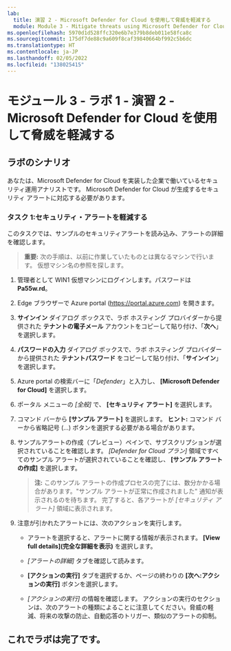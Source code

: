 ```yaml
---
lab:
  title: 演習 2 ‐ Microsoft Defender for Cloud を使用して脅威を軽減する
  module: Module 3 - Mitigate threats using Microsoft Defender for Cloud
ms.openlocfilehash: 5970d1d528ffc320e6b7e379b8deb011e58fca8c
ms.sourcegitcommit: 175df7de88c9a609f8caf39840664bf992c5b6dc
ms.translationtype: HT
ms.contentlocale: ja-JP
ms.lasthandoff: 02/05/2022
ms.locfileid: "138025415"
---
```

# <a name="module-3---lab-1---exercise-2---mitigate-threats-using-microsoft-defender-for-cloud"></a>モジュール 3 ‐ ラボ 1 ‐ 演習 2 ‐ Microsoft Defender for Cloud を使用して脅威を軽減する

## <a name="lab-scenario"></a>ラボのシナリオ

あなたは、Microsoft Defender for Cloud を実装した企業で働いているセキュリティ運用アナリストです。 Microsoft Defender for Cloud が生成するセキュリティ アラートに対応する必要があります。


### <a name="task-1-mitigate-security-alerts"></a>タスク 1:セキュリティ・アラートを軽減する

このタスクでは、サンプルのセキュリティアラートを読み込み、アラートの詳細を確認します。

>**重要:** 次の手順は、以前に作業していたものとは異なるマシンで行います。 仮想マシン名の参照を探します。

1. 管理者として WIN1 仮想マシンにログインします。パスワードは **Pa55w.rd**。  

1. Edge ブラウザーで Azure portal (https://portal.azure.com) を開きます。

1. **サインイン** ダイアログ ボックスで、ラボ ホスティング プロバイダーから提供された **テナントの電子メール** アカウントをコピーして貼り付け、「**次へ**」を選択します。

1. **パスワードの入力** ダイアログ ボックスで、ラボ ホスティング プロバイダーから提供された **テナントパスワード** をコピーして貼り付け、「**サインイン**」を選択します。

1. Azure portal の検索バーに「*Defender*」と入力し、 **[Microsoft Defender for Cloud]** を選択します。

1. ポータル メニューの *[全般]* で、 **[セキュリティ アラート]** を選択します。

1. コマンド バーから **[サンプル アラート]** を選択します。 **ヒント:** コマンド バーから省略記号 (...) ボタンを選択する必要がある場合があります。

1. サンプルアラートの作成（プレビュー）ペインで、サブスクリプションが選択されていることを確認します。 *[Defender for Cloud プラン]* 領域ですべてのサンプル アラートが選択されていることを確認し、 **[サンプル アラートの作成]** を選択します。  

    >**注:**  このサンプル アラートの作成プロセスの完了には、数分かかる場合があります。"サンプル アラートが正常に作成されました" 通知が表示されるのを待ちます。 完了すると、各アラートが *[セキュリティ アラート]* 領域に表示されます。

1. 注意が引かれたアラートには、次のアクションを実行します。

    - アラートを選択すると、アラートに関する情報が表示されます。 **[View full details]\(完全な詳細を表示\)** を選択します。

    - *[アラートの詳細]* タブを確認して読みます。

    - **[アクションの実行]** タブを選択するか、ページの終わりの **[次へ:アクションの実行]** ボタンを選択します。

    - *[アクションの実行]* の情報を確認します。 アクションの実行のセクションは、次のアラートの種類によることに注意してください。脅威の軽減、将来の攻撃の防止、自動応答のトリガー、類似のアラートの抑制。

## <a name="you-have-completed-the-lab"></a>これでラボは完了です。
